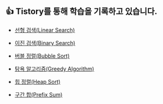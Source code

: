 ##  👍 Tistory를 통해 학습을 기록하고 있습니다.

- <a href="https://wodlszz.tistory.com/9">선형 검색(Linear Search)</a></p>
- <a href="https://wodlszz.tistory.com/10">이진 검색(Binary Search)</a></p>
- <a href="https://wodlszz.tistory.com/13">버블 정렬(Bubble Sort)</a></p>
- <a href="https://wodlszz.tistory.com/18">탐욕 알고리즘(Greedy Algorithm)</a></p>
- <a href="https://wodlszz.tistory.com/19">힙 정렬(Heap Sort)</a></p>
- <a href="https://wodlszz.tistory.com/20">구간 합(Prefix Sum)</a></p>
